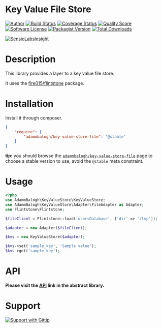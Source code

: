 # Key Value File Store

[![Author](http://img.shields.io/badge/author-@adammbalogh-blue.svg?style=flat)](https://twitter.com/adammbalogh)
[![Build Status](https://img.shields.io/travis/adammbalogh/key-value-store-file/master.svg?style=flat)](https://travis-ci.org/adammbalogh/key-value-store-file)
[![Coverage Status](https://img.shields.io/coveralls/adammbalogh/key-value-store-file.svg?style=flat)](https://coveralls.io/r/adammbalogh/key-value-store-file)
[![Quality Score](https://img.shields.io/scrutinizer/g/adammbalogh/key-value-store-file.svg?style=flat)](https://scrutinizer-ci.com/g/adammbalogh/key-value-store-file)
[![Software License](https://img.shields.io/badge/license-MIT-blue.svg?style=flat)](LICENSE)
[![Packagist Version](https://img.shields.io/packagist/v/adammbalogh/key-value-store-file.svg?style=flat)](https://packagist.org/packages/adammbalogh/key-value-store-file)
[![Total Downloads](https://img.shields.io/packagist/dt/adammbalogh/key-value-store-file.svg?style=flat)](https://packagist.org/packages/adammbalogh/key-value-store-file)

[![SensioLabsInsight](https://insight.sensiolabs.com/projects/603b6684-cd0a-4ce3-902c-81a840780554/small.png)](https://insight.sensiolabs.com/projects/603b6684-cd0a-4ce3-902c-81a840780554)

# Description

This library provides a layer to a key value file store.

It uses the [fire015/flintstone](https://github.com/fire015/flintstone) package.

# Installation

Install it through composer.

```json
{
    "require": {
        "adammbalogh/key-value-store-file": "@stable"
    }
}
```

**tip:** you should browse the [`adammbalogh/key-value-store-file`](https://packagist.org/packages/adammbalogh/key-value-store-file)
page to choose a stable version to use, avoid the `@stable` meta constraint.

# Usage

```php
<?php
use AdammBalogh\KeyValueStore\KeyValueStore;
use AdammBalogh\KeyValueStore\Adapter\FileAdapter as Adapter;
use Flintstone\Flintstone;

$fileClient = Flintstone::load('usersDatabase', ['dir' => '/tmp']);

$adapter = new Adapter($fileClient);

$kvs = new KeyValueStore($adapter);

$kvs->set('sample_key', 'Sample value');
$kvs->get('sample_key');
```

# API

**Please visit the [API](https://github.com/adammbalogh/key-value-store/blob/master/readme.md#api) link in the abstract library.**

# Support

[![Support with Gittip](http://img.shields.io/gittip/adammbalogh.svg?style=flat)](https://www.gittip.com/adammbalogh/)
